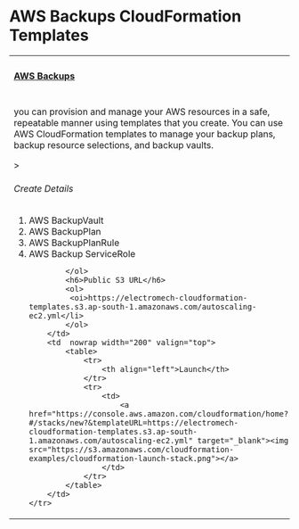 # AWS Backups  CloudFormation Templates
<table width="100%">
    <tr>
        <th align="left" colspan="2"><h4><a href="https://github.com/kkpkishan/aws-autoscaling-cloudformation-templates/blob/master/autoscaling-ec2.yml">AWS Backups</a></h4></th>
    </tr>
    <tr>
        <td width="100%" valign="top">
        <p>you can provision and manage your AWS resources in a safe, repeatable manner using templates that you create. 
            You can use AWS CloudFormation templates to manage your backup plans, backup resource selections, and backup vaults.
        </p>>
            <h6>Create Details</h6>
            <ol>
               <li>AWS BackupVault</li>
               <li>AWS BackupPlan</li>
               <li>AWS BackupPlanRule</li>
               <li>AWS Backup ServiceRole</li>

            </ol>
            <h6>Public S3 URL</h6>
            <ol>
             <oi>https://electromech-cloudformation-templates.s3.ap-south-1.amazonaws.com/autoscaling-ec2.yml</li>
            </ol>
        </td>
        <td  nowrap width="200" valign="top">
            <table>
                <tr>
                    <th align="left">Launch</th>
                </tr>
                <tr>
                    <td>
                        <a href="https://console.aws.amazon.com/cloudformation/home?#/stacks/new?&templateURL=https://electromech-cloudformation-templates.s3.ap-south-1.amazonaws.com/autoscaling-ec2.yml" target="_blank"><img src="https://s3.amazonaws.com/cloudformation-examples/cloudformation-launch-stack.png"></a>
                    </td>
                </tr>
            </table>
        </td>
    </tr>
</table>   

